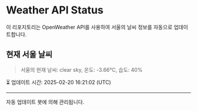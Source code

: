 
# Weather API Status

이 리포지토리는 OpenWeather API를 사용하여 서울의 날씨 정보를 자동으로 업데이트합니다.

## 현재 서울 날씨
> 서울의 현재 날씨: clear sky, 온도: -3.66°C, 습도: 40%

⏳ 업데이트 시간: 2025-02-20 16:21:02 (UTC)

---
자동 업데이트 봇에 의해 관리됩니다.
